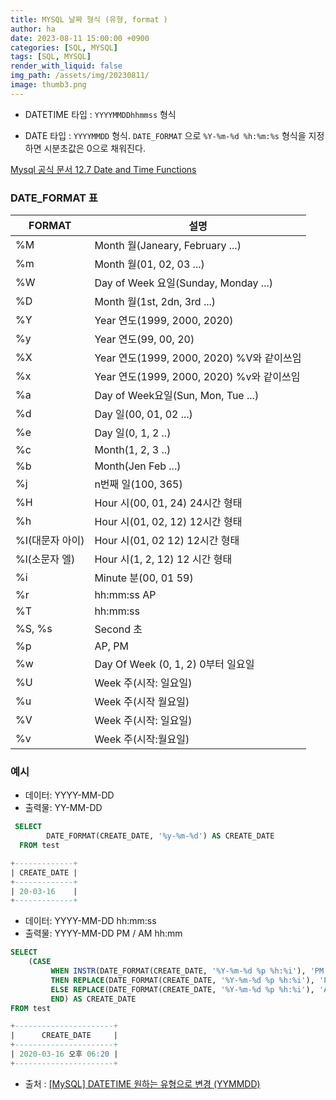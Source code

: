 ```yaml
---
title: MYSQL 날짜 형식 (유형, format )
author: ha
date: 2023-08-11 15:00:00 +0900
categories: [SQL, MYSQL]
tags: [SQL, MYSQL]
render_with_liquid: false
img_path: /assets/img/20230811/
image: thumb3.png
---
```


- DATETIME 타입 : `YYYYMMDDhhmmss` 형식

- DATE 타입 : `YYYYMMDD` 형식. `DATE_FORMAT` 으로 `%Y-%m-%d %h:%m:%s` 형식을 지정하면 시분초값은 0으로 채워진다.

[Mysql 공식 문서 12.7 Date and Time Functions](https://dev.mysql.com/doc/refman/8.0/en/date-and-time-functions.html)

### DATE_FORMAT 표

<table><thead><tr><th>FORMAT</th><th>설명</th></tr></thead><tbody><tr><td>%M</td><td>Month 월(Janeary, February ...)</td></tr><tr><td>%m</td><td>Month 월(01, 02, 03 ...)</td></tr><tr><td>%W</td><td>Day of Week 요일(Sunday, Monday ...)</td></tr><tr><td>%D</td><td>Month 월(1st, 2dn, 3rd ...)</td></tr><tr><td>%Y</td><td>Year 연도(1999, 2000, 2020)</td></tr><tr><td>%y</td><td>Year 연도(99, 00, 20)</td></tr><tr><td>%X</td><td>Year 연도(1999, 2000, 2020) %V와 같이쓰임</td></tr><tr><td>%x</td><td>Year 연도(1999, 2000, 2020) %v와 같이쓰임</td></tr><tr><td>%a</td><td>Day of Week요일(Sun, Mon, Tue ...)</td></tr><tr><td>%d</td><td>Day 일(00, 01, 02 ...)</td></tr><tr><td>%e</td><td>Day 일(0, 1, 2 ..)</td></tr><tr><td>%c</td><td>Month(1, 2, 3 ..)</td></tr><tr><td>%b</td><td>Month(Jen Feb ...)</td></tr><tr><td>%j</td><td>n번째 일(100, 365)</td></tr><tr><td>%H</td><td>Hour 시(00, 01, 24) 24시간 형태</td></tr><tr><td>%h</td><td>Hour 시(01, 02, 12) 12시간 형태</td></tr><tr><td>%I(대문자 아이)</td><td>Hour 시(01, 02 12) 12시간 형태</td></tr><tr><td>%l(소문자 엘)</td><td>Hour 시(1, 2, 12) 12 시간 형태</td></tr><tr><td>%i</td><td>Minute 분(00, 01 59)</td></tr><tr><td>%r</td><td>hh:mm:ss AP</td></tr><tr><td>%T</td><td>hh:mm:ss</td></tr><tr><td>%S, %s</td><td>Second 초</td></tr><tr><td>%p</td><td>AP, PM</td></tr><tr><td>%w</td><td>Day Of Week (0, 1, 2) 0부터 일요일</td></tr><tr><td>%U</td><td>Week 주(시작: 일요일)</td></tr><tr><td>%u</td><td>Week 주(시작 월요일)</td></tr><tr><td>%V</td><td>Week 주(시작: 일요일)</td></tr><tr><td>%v</td><td>Week 주(시작:월요일)</td></tr></tbody></table>

### 예시

- 데이터: YYYY-MM-DD
- 출력물: YY-MM-DD

```sql
 SELECT
        DATE_FORMAT(CREATE_DATE, '%y-%m-%d') AS CREATE_DATE
  FROM test

+-------------+
| CREATE_DATE |
+-------------+
| 20-03-16    |
+-------------+
```

- 데이터: YYYY-MM-DD hh:mm:ss
- 출력물: YYYY-MM-DD PM / AM hh:mm

```sql
SELECT
    (CASE
         WHEN INSTR(DATE_FORMAT(CREATE_DATE, '%Y-%m-%d %p %h:%i'), 'PM') > 0
         THEN REPLACE(DATE_FORMAT(CREATE_DATE, '%Y-%m-%d %p %h:%i'), 'PM', '오후')
         ELSE REPLACE(DATE_FORMAT(CREATE_DATE, '%Y-%m-%d %p %h:%i'), 'AM', '오전')
         END) AS CREATE_DATE
FROM test

+----------------------+
|      CREATE_DATE     |
+----------------------+
| 2020-03-16 오후 06:20 |
+----------------------+
```

- 출처 : [[MySQL] DATETIME 원하는 유형으로 변경 (YYMMDD)](https://velog.io/@donghoim/MySQL-DATETIME-%EC%9B%90%ED%95%98%EB%8A%94-%EC%9C%A0%ED%98%95%EC%9C%BC%EB%A1%9C-%EB%B3%80%EA%B2%BD-YYMMDD)
